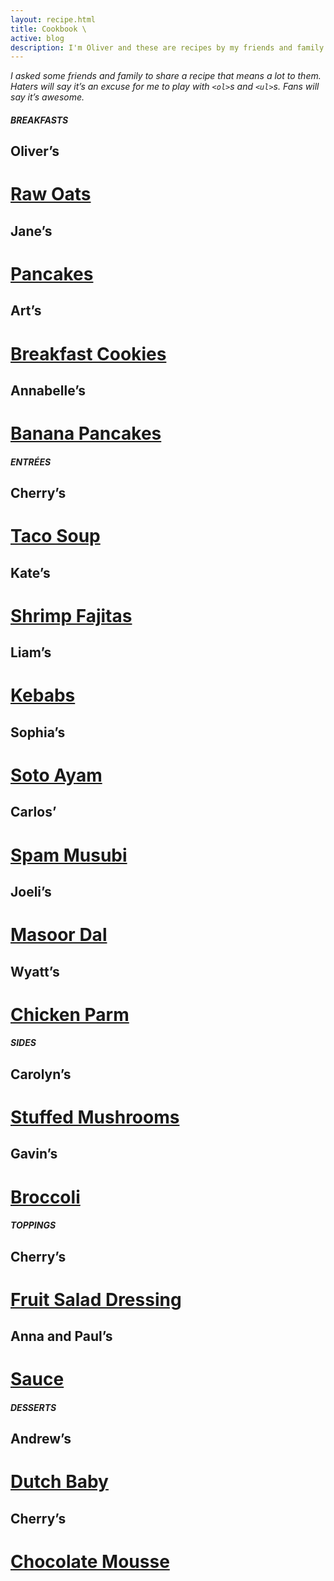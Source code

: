 ```yaml
---
layout: recipe.html
title: Cookbook \
active: blog
description: I'm Oliver and these are recipes by my friends and family :)
---
```


*I asked some friends and family to share a recipe that means a lot to them. Haters will say it’s an excuse for me to play with `<ol>`s and `<ul>`s. Fans will say it’s awesome.*

##### BREAKFASTS

## Oliver’s
# [Raw Oats](/cookbook/olivers-raw-oats/)

## Jane’s
# [Pancakes](/cookbook/janes-pancakes/)

## Art’s
# [Breakfast Cookies](/cookbook/arts-breakfast-cookies/)

## Annabelle’s
# [Banana Pancakes](/cookbook/annabelles-banana-pancakes/)


##### ENTRÉES

## Cherry’s 
# [Taco Soup](/cookbook/cherrys-taco-soup/)

## Kate’s
# [Shrimp Fajitas](/cookbook/kates-shrimp-fajitas/)

## Liam’s
# [Kebabs](/cookbook/liams-kebabs/)

## Sophia’s
# [Soto Ayam](/cookbook/sophias-soto-ayam/)

## Carlos’
# [Spam Musubi](/cookbook/carlos-spam-musubi/)

## Joeli’s
# [Masoor Dal](/cookbook/joelis-masoor-dal/)

## Wyatt’s
# [Chicken Parm](/cookbook/wyatts-chicken-parm)


##### SIDES

## Carolyn’s
# [Stuffed Mushrooms](/cookbook/carolyns-stuffed-mushrooms/)

## Gavin’s
# [Broccoli](/cookbook/gavins-broccoli/)


##### TOPPINGS

## Cherry’s 
# [Fruit Salad Dressing](/cookbook/cherrys-fruit-salad-dressing/)

## Anna and Paul’s
# [Sauce](/cookbook/anna-and-pauls-sauce/)


##### DESSERTS

## Andrew’s
# [Dutch Baby](/cookbook/andrews-dutch-baby/)

## Cherry’s 
# [Chocolate Mousse](/cookbook/cherrys-chocolate-mousse/)